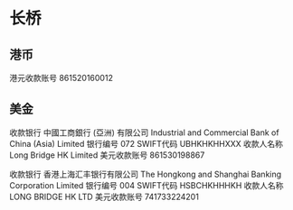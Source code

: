 # 长桥
## 港币
港元收款账号 861520160012

## 美金
收款银行 中國工商銀行 (亞洲) 有限公司
Industrial and Commercial Bank of China (Asia) Limited
银行编号 072
SWIFT代码 UBHKHKHHXXX
收款人名称 Long Bridge HK Limited
美元收款账号 861530198867

收款银行 香港上海汇丰银行有限公司
The Hongkong and Shanghai Banking Corporation Limited
银行编号 004
SWIFT代码 HSBCHKHHHKH
收款人名称 LONG BRIDGE HK LTD
美元收款账号 741733224201